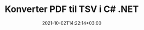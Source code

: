 ---
############################# Static ############################
layout: "autogen-gist"
date: 2021-10-02T14:22:14+03:00
draft: false
path: "da/total/net/conversion/pdf-to-tsv/"
other_out_formats: "DOC DOCX DOCM DOT DOTX DOTM TXT RTF HTML HTM MHTML MHT XLS XLSX XLSM XLSB XLT XLTX XLTM XLAM CSV TSV DIF SXC FODS PPT PPTX PPTM PPS PPSX PPSM POT POTX POTM ODT OTT OTP ODP ODS EMZ WMZ SVG SVGZ XPS TEX DCM WMF EMF BMP PNG GIF JPEG TIFF ICO WEBP JP2 TGA PSB PSD EPUB MD DICOM FODP JPG"
ad_headline: "Konverter PDF til TSV | .NET"
ad_description: "Mest nøjagtige PDF til TSV dokumentkonverteringsløsning til dine .NET-applikationer."

############################# Head ############################
head_title: "Konverter PDF til TSV i C# .NET – Hurtig PDF-konvertering"
head_description: "Hurtig og sikker konvertering fra PDF til TSV i .NET & Mono rammer – Konverter PDF til TSV og 100+ andre filformater i enhver type C#, VB.NET, ASP.NET & .NET Core applikation."

############################# Header ############################
title: "Konverter PDF til TSV i C# .NET"
description: "Konverter PDF til TSV i C# .NET-applikationer ved hjælp af fleksible dokumentkonverteringsfunktioner for at tilpasse udseendet af det konverterede dokumentformat. Konverter nøjagtigt fra PDF-filer til tekstbehandlingsdokument, Excel-regneark, PowerPoint-præsentation, Photoshop, e-bog, web- og billedfilformater. Konverter hele dokumentet eller vælg bestemte sider i PDF-filen baseret på de selektive sidetal eller sideintervaller og konverter nemt til en lang række understøttede dokumentformater."

############################# SubMenu ############################
submenu:
    enable: false

############################# Content ############################
content:
    enable: true
    block:
    - title_left: "Sådan konverteres PDF til TSV i C# .NET"
      content_left: |
          Følg disse enkle trin for PDF til TSV konvertering i .NET. Se det konverterede dokument, som det er, eller gengiv og vis det som HTML uden brug af ekstern software.

          -   Opret **Converter**-objekt for at konvertere PDF-dokument
          -   Indstil konverteringsindstillingerne for TSV-format
          -   Kald **Convert**-metoden for **Converter**-klasseinstansen til konvertering til TSV
          -   Indstil indstillinger for HTML-fremviser
          -   Opret **Viewer**-objekt for at se det konverterede dokument som HTML
          
      title_right: "Downloads og installationsvejledning"
      content_right: |
          Du har brug for `GroupDocs.Conversion` og `GroupDocs.Viewer` navnerum for at konvertere PDF-filer til en lang række billeder og dokumenttyper såsom Microsoft Office (Word, Excel, PowerPoint, Project, Outlook), OpenDocument, HTML og CAD-diagrammer. Udforsk andre [.NET API'er til Office-dokumenter](https://products.conholdate.com/total/net/), som tilbydes af Conholdate.Total.
          
          Hent de respektive monteringsfiler fra [Hent](https://downloads.conholdate.com/total/net) eller hent hele pakken fra [NuGet](https://www.nuget.org/packages/Conholdate.Total/) for at tilføje 'Conholdate.Total for .NET' direkte i dit arbejdsområde.
          
      gisthash: "d2247f969461c42ed50a02e53e93953a"
      gistfile: "pdf-to-word-conversion-and-html-viewer.cs"

    - title_left: "Konverter PDF til Word-dokumenter i .NET"
      content_left: |
          Det bliver nemmere at konvertere fra PDF til et Word-dokument i C# .NET-applikationer med Conholdate.Total API'er. PDF-filen transformeres til en Word-fil (DOCX) med dokumentformatering som kildefil. Du kan nemt redigere indholdet såsom tekst, tabeller, billeder og lister fra det konverterede Word-dokument.

          -   Opret **Converter** klasseobjekt og send kilde **PDF** fil til det
          -   Kald **Convert**-metoden for **Converter**-objektet
          -   Angiv **DOCX** som det ønskede outputformat ved at sende **WordProcessingConvertOptions**-objektet til det
          -   Kald **Convert**-metoden for **Converter**-klasseinstansen til konvertering til **DOCX**
          
      title_right: "Konvertering af adgangskodebeskyttede arkiver"
      content_right: |
          I nogle tilfælde er den konverterede dokumentstørrelse større, og det tager tid at blive konverteret. Som standard gemmes det cachelagrede konverterede dokument på det lokale drev, men [Conholdate.Total for .NET](https://products.conholdate.com/total/net/) tilbyder brugerdefineret cacheimplementeringsfunktion ved hjælp af iCache-grænsefladen til effektiv administration cachekonvertering resulterer på din egen måde. Det fremskynder den overordnede gentagne konverteringsproces.
          
          [.NET PDF-konverteringsbiblioteket](https://products.groupdocs.com/conversion/net/) understøtter også konvertering til og fra adgangskodebeskyttede arkiver og komprimering af konverteringsresultaterne til ZIP, RAR, 7Z, TAR, GZ og BZ2 arkivformater.
          
      gisthash: "d2247f969461c42ed50a02e53e93953a"
      gistfile: "pdf-to-word-conversion.cs"

    - title_left: "Konverter PDF til Excel i C# .NET"
      content_left: |
          Vend PDF til Excel-regneark ved hjælp af et par linjer C# .NET-kode. Indholdet af en PDF-fil konverteres til rækker og kolonner i et Excel-regneark, der nemt kan redigeres, som du måtte have brug for. En PDF-fil kan konverteres til disse regnearksformater (XLS, XLSX, XLSM, XLSB, XLTX, XLT), OpenDocument (ODS, OTS) og Apple iWork Numbers.

          -   Opret **Converter** klasseobjekt og send kilde **PDF** fil til det
          -   Kald **Convert**-metoden for **Converter**-objektet
          -   Angiv **XLSX** som det ønskede outputformat ved at sende **SpreadsheetConvertOptions**-objektet til det
          -   Kald **Convert**-metoden for **Converter**-klasseinstansen for konvertering til **XLSX**
        
      title_right: "Udtræk af kildedokumentoplysninger"
      content_right: |
          Funktionen til udtrækning af dokumentoplysninger gør det ikke kun muligt at få de grundlæggende oplysninger om kildedokumentfilen, men den understøtter også udtrækning af nogle værdifulde filformatspecifikke oplysninger, såsom projektstart- og slutdatoer for en Microsoft Project-fil, eventuelle udskrivningsbegrænsninger på et PDF-dokument, liste over mapper indesluttet i en Outlook-datafil osv.

          Konverter populære dokumentfilformater på forskellige operativsystemer såsom Windows, Linux eller macOS, mens du bruger platforme som Windows Azure, Mono og Xamarin.
          
      gisthash: "d2247f969461c42ed50a02e53e93953a"
      gistfile: "pdf-to-excel-conversion.cs"

    - title_left: "Konverter PDF til PowerPoint i C# .NET"
      content_left: |
          Konvertering af PDF til PowerPoint (PPT, PPTX) dias er hurtigere med Conholdate.Total til .NET API'er. Når du har konverteret, kan du nemt redigere PowerPoint-præsentationer og dias i Microsoft PowerPoint.

          -   Opret **Converter** klasseobjekt og send kilde **PDF** fil til det
          -   Kald **Convert**-metoden for **Converter**-objektet
          -   Angiv **PPTX** som det ønskede outputformat ved at sende **PresentationConvertOptions**-objektet til det
          -   Kald **Convert**-metoden for **Converter**-klasseinstansen for konvertering til **PPTX**
          
      title_right: "Indlæs og konverter fjernplacerede dokumenter"
      content_right: |
          Ved at bruge Conholdate.Total til .NET – kan udviklere indlæse og konvertere dokumenter fra forskellige fjernplaceringer og cloud-dokumentlagerressourcer såsom Amazon S3, Microsoft Azure Blob, FTP, lokal disk, stream eller en simpel URL. Du skal blot specificere metoden for at opnå eksternt placeret dokumentstrøm og derefter sende den videre til Converter-klassen som en konstruktør.
          
          Conholdate.Total for .NET API'er er hjemmehørende i Windows Forms, ASP.NET, WPF, WCF eller enhver form for applikation baseret på .NET Framework 2.0 eller nyere.
          
      gisthash: "d2247f969461c42ed50a02e53e93953a"
      gistfile: "pdf-to-powerpoint-conversion.cs"

    - title_left: "Konverter PDF til billeder i .NET"
      content_left: |
          Konverter PDF til billedformater såsom JPG, PNG, GIF, BMP, TIFF og mange andre med en præcis billedkvalitet og opløsning. Transform hele PDF-filen, eller vælg fra nogle udvalgte sider for at konvertere til billederne.

          -   Opret **Converter** klasseobjekt og send kilde **PDF** fil til det
          -   Kald **Convert**-metoden for **Converter**-objektet
          -   Erklær **SavePageStream** som delegeret for at gemme den konverterede dokumentside i stream
          -   Angiv **PNG** som det ønskede outputformat ved at sende **ImageConvertOptions**-objektet til det
          -   Kald **Convert**-metoden for **Converter**-klasseinstansen for konvertering til **PNG**
          
      title_right: "Tilføj tekst- eller billedvandmærker til dokumenter"
      content_right: |
          Konverter dokumenter nøjagtigt som den originale fil, og anvend tekst- eller billedvandmærker på de konverterede dokumentsider. Stempl vandmærkerne smart ved hjælp af en håndfuld vandmærkeindstillinger til at administrere skrifttype, farve, bredde, højde, rotationsvinkel, gennemsigtighed og placering af vandmærket i baggrunden på dokumentsiderne.
          
          Den automatiske registrering af kildedokumentformatet er en anden nyttig funktion til at hente selve filtypenavnet i nogle tilfælde, hvor kildefilen præsenteres i form af bytes-strøm. Udviklere kan også få en komplet liste over alle understøttede konverteringsformater, når de konverterer et dokument til et andet filformat ved at kalde GetPossibleConversions-metoden til Converter-objekt
          
      gisthash: "d2247f969461c42ed50a02e53e93953a"
      gistfile: "pdf-to-image-conversion.cs"

############################# About Formats ############################
about_formats:
    enable: false
############################# More Formats ############################
more_formats:
    enable: true
    auto: false
    other_out_formats: DOC DOCX DOCM DOT DOTX DOTM TXT RTF HTML HTM MHTML MHT XLS XLSX XLSM XLSB XLT XLTX XLTM XLAM CSV TSV DIF SXC FODS PPT PPTX PPTM PPS PPSX PPSM POT POTX POTM ODT OTT OTP ODP ODS EMZ WMZ SVG SVGZ XPS TEX DCM WMF EMF BMP PNG GIF JPEG TIFF ICO WEBP JP2 TGA PSB PSD EPUB MD DICOM FODP JPG
############################# Back to top ###############################
back_to_top:
  enable: true
---